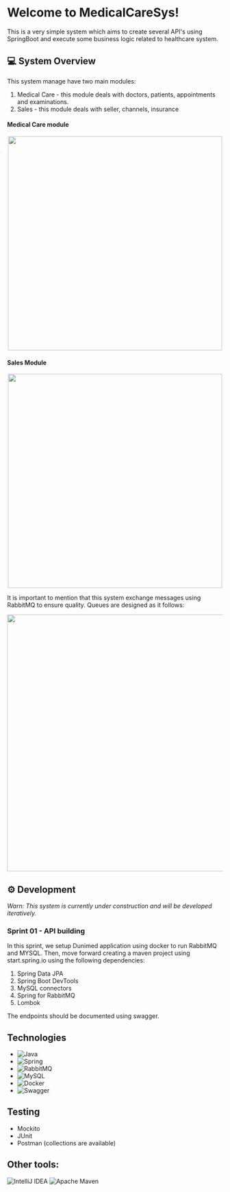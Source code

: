 # Welcome to MedicalCareSys! 

This is a very simple system which aims to create several API's using SpringBoot and execute some business logic related to healthcare system. 


## :computer: System Overview

This system manage have two main modules:
1. Medical Care - this module deals with doctors, patients, appointments and examinations.
2. Sales - this module deals with seller, channels, insurance

#### Medical Care module
<div align="center">
<img src="https://user-images.githubusercontent.com/13739735/199307899-43cffd39-af80-4c81-aa18-df3ae8092f83.png" width="500"/>
</div>

#### Sales Module

<div align="center">
<img src="https://user-images.githubusercontent.com/13739735/198321768-f3386db0-cf85-42e4-8116-fec5e470247c.png" width="500"/>
</div>


It is important to mention that this system exchange messages using RabbitMQ to ensure quality. Queues are designed as it follows:

<div align="center">
<img src="https://user-images.githubusercontent.com/13739735/198322962-16304d43-c821-4677-8952-a10e8b5fcc82.png" width="600"/>
</div>



## ⚙️ Development

*Warn: This system is currently under construction and will be developed iteratively.*

### Sprint 01 - API building

In this sprint, we setup Dunimed application using docker to run RabbitMQ and MYSQL. Then, move forward creating a maven project using start.spring.io using the following dependencies:

1. Spring Data JPA
2. Spring Boot DevTools
3. MySQL connectors
4. Spring for RabbitMQ
5. Lombok

The endpoints should be documented using swagger.


## Technologies

- ![Java](https://img.shields.io/badge/java-%23ED8B00.svg?style=for-the-badge&logo=java&logoColor=white)
- ![Spring](https://img.shields.io/badge/spring-%236DB33F.svg?style=for-the-badge&logo=spring&logoColor=white)
- ![RabbitMQ](https://img.shields.io/badge/Rabbitmq-FF6600?style=for-the-badge&logo=rabbitmq&logoColor=white)
- ![MySQL](https://img.shields.io/badge/mysql-%2300f.svg?style=for-the-badge&logo=mysql&logoColor=white)
- ![Docker](https://img.shields.io/badge/docker-%230db7ed.svg?style=for-the-badge&logo=docker&logoColor=white)
- ![Swagger](https://img.shields.io/badge/-Swagger-%23Clojure?style=for-the-badge&logo=swagger&logoColor=white)

## Testing
- Mockito
- JUnit
- Postman (collections are available)

## Other tools:
 ![IntelliJ IDEA](https://img.shields.io/badge/IntelliJIDEA-000000.svg?style=for-the-badge&logo=intellij-idea&logoColor=white)
 ![Apache Maven](https://img.shields.io/badge/Apache%20Maven-C71A36?style=for-the-badge&logo=Apache%20Maven&logoColor=white)

